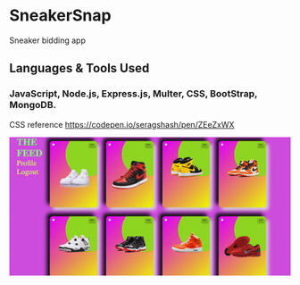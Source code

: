 # SneakerSnap
Sneaker bidding app

## Languages & Tools Used
### JavaScript, Node.js, Express.js, Multer, CSS, BootStrap, MongoDB.
CSS reference https://codepen.io/seragshash/pen/ZEeZxWX

![Project.gif](ezgif.com-gif-maker.gif)
